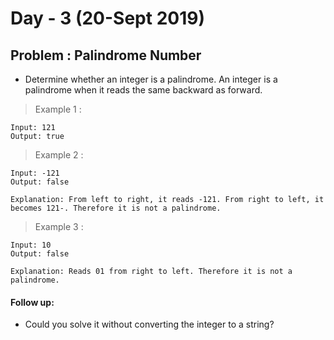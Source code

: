 # Day - 3 (20-Sept 2019)

## Problem : Palindrome Number

- Determine whether an integer is a palindrome. An integer is a palindrome when it reads the same backward as forward.

> Example 1 :

```
Input: 121
Output: true
```

> Example 2 :

```
Input: -121
Output: false

Explanation: From left to right, it reads -121. From right to left, it becomes 121-. Therefore it is not a palindrome.
```

> Example 3 :

```
Input: 10
Output: false

Explanation: Reads 01 from right to left. Therefore it is not a palindrome.
```

#### Follow up:

- Could you solve it without converting the integer to a string?
